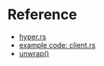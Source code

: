 # Reference
- [hyper.rs](https://hyper.rs/guides/)
- [example code: client.rs](https://github.com/hyperium/hyper/blob/master/examples/client.rs)
- [unwrap()]()
